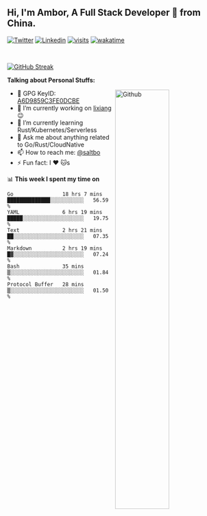 ## Hi, I'm Ambor, A Full Stack Developer 🚀 from China.

[![Twitter](https://img.shields.io/badge/-saltbo-1ca0f1?style=flat&logo=twitter&logoColor=white)](https://twitter.com/rdsaltbo)
[![Linkedin](https://img.shields.io/badge/-saltbo-blue?style=flat&logo=Linkedin&logoColor=white)](https://www.linkedin.com/in/saltbo/)
[![visits](https://visitor.vercel.app/page/saltbo?color=light-green)](https://github.com/saltbo/)
[![wakatime](https://wakatime.com/badge/user/f82b1c77-faab-48cd-aef5-a12c0aff104b.svg)](https://wakatime.com/@f82b1c77-faab-48cd-aef5-a12c0aff104b)

&nbsp;  

[![GitHub Streak](http://github-readme-streak-stats.herokuapp.com?user=saltbo&hide_border=true&date_format=M%20j%5B%2C%20Y%5D)](https://git.io/streak-stats)

**Talking about Personal Stuffs:**
<!-- Any image aligned to the right. Beware the width  -->
<img width="50%" align="right" alt="Github" src="https://raw.githubusercontent.com/saltbo/saltbo/master/images/git-header.svg" />

- 🤘 GPG KeyID: [A6D9859C3FE0DCBE](https://saltbo.cn/pgp_keys.asc)
- 🔭 I’m currently working on [lixiang](https://www.lixiang.com/) :wink:
- 🌱 I’m currently learning Rust/Kubernetes/Serverless
- 💬 Ask me about anything related to Go/Rust/CloudNative
- 📫 How to reach me: [@saltbo](https://t.me/saltbo)
- ⚡ Fun fact: I :heart: :cat:s


📊 **This week I spent my time on**
<!--START_SECTION:waka-->

```text
Go                18 hrs 7 mins   ██████████████░░░░░░░░░░░   56.59 %
YAML              6 hrs 19 mins   █████░░░░░░░░░░░░░░░░░░░░   19.75 %
Text              2 hrs 21 mins   ██░░░░░░░░░░░░░░░░░░░░░░░   07.35 %
Markdown          2 hrs 19 mins   █▓░░░░░░░░░░░░░░░░░░░░░░░   07.24 %
Bash              35 mins         ▒░░░░░░░░░░░░░░░░░░░░░░░░   01.84 %
Protocol Buffer   28 mins         ▒░░░░░░░░░░░░░░░░░░░░░░░░   01.50 %
```

<!--END_SECTION:waka-->
